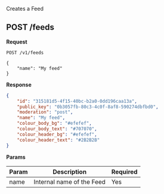 

Creates a Feed

## POST /feeds

**Request**

```http
POST /v1/feeds

{
    "name": "My feed"
}
```

**Response**

```json
{ 
    "id": "315181d5-4f15-40bc-b2a0-0dd196caa13a",
    "public_key": "0b3057fb-80c3-4c0f-8af8-590274dbfbd0",
    "moderation": "post",
    "name": "My feed",
    "colour_body_bg": "#efefef",
    "colour_body_text": "#707070",
    "colour_header_bg": "#efefef",
    "colour_header_text": "#2B2B2B"
}
```

**Params**

| Param           | Description                | Required   |
| ---------         |---------                 |---------      |
| name         | Internal name of the Feed     | Yes       |

